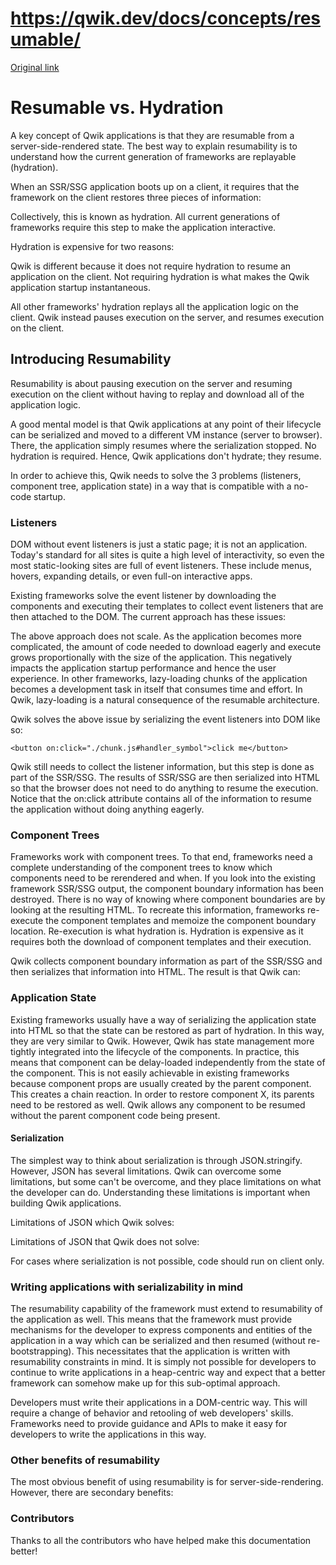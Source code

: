 # https://qwik.dev/docs/concepts/resumable/

[Original link](https://qwik.dev/docs/concepts/resumable/)

# Resumable vs. Hydration

A key concept of Qwik applications is that they are resumable from a server-side-rendered state. The best way to explain resumability is to understand how the current generation of frameworks are replayable (hydration).

When an SSR/SSG application boots up on a client, it requires that the framework on the client restores three pieces of information:

Collectively, this is known as hydration. All current generations of frameworks require this step to make the application interactive.

Hydration is expensive for two reasons:

Qwik is different because it does not require hydration to resume an application on the client. Not requiring hydration is what makes the Qwik application startup instantaneous.

All other frameworks' hydration replays all the application logic on the client. Qwik instead pauses execution on the server, and resumes execution on the client.

## Introducing Resumability

Resumability is about pausing execution on the server and resuming execution on the client without having to replay and download all of the application logic.

A good mental model is that Qwik applications at any point of their lifecycle can be serialized and moved to a different VM instance (server to browser). There, the application simply resumes where the serialization stopped. No hydration is required. Hence, Qwik applications don't hydrate; they resume.

In order to achieve this, Qwik needs to solve the 3 problems (listeners, component tree, application state) in a way that is compatible with a no-code startup.

### Listeners

DOM without event listeners is just a static page; it is not an application. Today's standard for all sites is quite a high level of interactivity, so even the most static-looking sites are full of event listeners. These include menus, hovers, expanding details, or even full-on interactive apps.

Existing frameworks solve the event listener by downloading the components and executing their templates to collect event listeners that are then attached to the DOM. The current approach has these issues:

The above approach does not scale. As the application becomes more complicated, the amount of code needed to download eagerly and execute grows proportionally with the size of the application. This negatively impacts the application startup performance and hence the user experience.
In other frameworks, lazy-loading chunks of the application becomes a development task in itself that consumes time and effort. In Qwik, lazy-loading is a natural consequence of the resumable architecture.

Qwik solves the above issue by serializing the event listeners into DOM like so:

```
<button on:click="./chunk.js#handler_symbol">click me</button>
```

Qwik still needs to collect the listener information, but this step is done as part of the SSR/SSG. The results of SSR/SSG are then serialized into HTML so that the browser does not need to do anything to resume the execution. Notice that the on:click attribute contains all of the information to resume the application without doing anything eagerly.

### Component Trees

Frameworks work with component trees. To that end, frameworks need a complete understanding of the component trees to know which components need to be rerendered and when. If you look into the existing framework SSR/SSG output, the component boundary information has been destroyed. There is no way of knowing where component boundaries are by looking at the resulting HTML. To recreate this information, frameworks re-execute the component templates and memoize the component boundary location. Re-execution is what hydration is. Hydration is expensive as it requires both the download of component templates and their execution.

Qwik collects component boundary information as part of the SSR/SSG and then serializes that information into HTML. The result is that Qwik can:

### Application State

Existing frameworks usually have a way of serializing the application state into HTML so that the state can be restored as part of hydration. In this way, they are very similar to Qwik. However, Qwik has state management more tightly integrated into the lifecycle of the components. In practice, this means that component can be delay-loaded independently from the state of the component. This is not easily achievable in existing frameworks because component props are usually created by the parent component. This creates a chain reaction. In order to restore component X, its parents need to be restored as well. Qwik allows any component to be resumed without the parent component code being present.

#### Serialization

The simplest way to think about serialization is through JSON.stringify. However, JSON has several limitations. Qwik can overcome some limitations, but some can't be overcome, and they place limitations on what the developer can do. Understanding these limitations is important when building Qwik applications.

Limitations of JSON which Qwik solves:

Limitations of JSON that Qwik does not solve:

For cases where serialization is not possible, code should run on client only.

### Writing applications with serializability in mind

The resumability capability of the framework must extend to resumability of the application as well. This means that the framework must provide mechanisms for the developer to express components and entities of the application in a way which can be serialized and then resumed (without re-bootstrapping). This necessitates that the application is written with resumability constraints in mind. It is simply not possible for developers to continue to write applications in a heap-centric way and expect that a better framework can somehow make up for this sub-optimal approach.

Developers must write their applications in a DOM-centric way. This will require a change of behavior and retooling of web developers' skills. Frameworks need to provide guidance and APIs to make it easy for developers to write the applications in this way.

### Other benefits of resumability

The most obvious benefit of using resumability is for server-side-rendering. However, there are secondary benefits:

### Contributors

Thanks to all the contributors who have helped make this documentation better!
